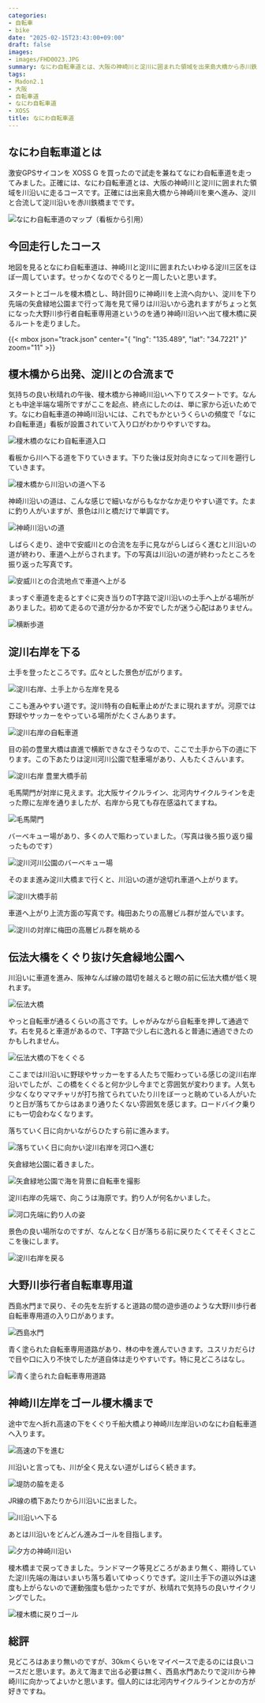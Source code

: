 ```yaml
---
categories:
- 自転車
- bike
date: "2025-02-15T23:43:00+09:00"
draft: false
images: 
- images/FHD0023.JPG
summary: なにわ自転車道とは、大阪の神崎川と淀川に囲まれた領域を出来島大橋から赤川鉄橋まで川沿いに走るコースです。今回は榎木橋を起点とし、淀川河口を含めた淀川三区一周しました。
tags:
- Madon2.1
- 大阪
- 自転車道
- なにわ自転車道
- XOSS
title: なにわ自転車道
---
```


## なにわ自転車道とは

激安GPSサイコンを XOSS G
を買ったので試走を兼ねてなにわ自転車道を走ってみました。正確には、なにわ自転車道とは、大阪の神崎川と淀川に囲まれた領域を川沿いに走るコースです。正確には出来島大橋から神崎川を東へ進み、淀川と合流して淀川沿いを赤川鉄橋までです。

![なにわ自転車道のマップ（看板から引用）](./images/guidemap.jpg)

## 今回走行したコース

地図を見るとなにわ自転車道は、神崎川と淀川に囲まれたいわゆる淀川三区をほぼ一周しています。せっかくなのでぐるりと一周したいと思います。

スタートとゴールを榎木橋とし、時計回りに神崎川を上流へ向かい、淀川を下り先端の矢倉緑地公園まで行って海を見て帰りは川沿いから逸れますがちょっと気になった大野川歩行者自転車専用道というのを通り神崎川沿いへ出て榎木橋に戻るルートを走りました。

{{< mbox json="track.json" center="{ \"lng\": \"135.489\", \"lat\": \"34.7221\" }" zoom="11" >}}

## 榎木橋から出発、淀川との合流まで

気持ちの良い秋晴れの午後、榎木橋から神崎川沿いへ下りてスタートです。なんとも中途半端な場所ですがここを起点、終点にしたのは、単に家から近いためです。なにわ自転車道の神崎川沿いには、これでもかというくらいの頻度で「なにわ自転車道」看板が設置されていて入り口がわかりやすいですね。

![榎木橋のなにわ自転車道入口](./images/DSCF0556.JPG)

看板から川へ下る道を下りていきます。下りた後は反対向きになって川を遡行していきます。

![榎木橋から川沿いの道へ下る](./images/FHD0020.JPG)

神崎川沿いの道は、こんな感じで細いながらもなかなか走りやすい道です。たまに釣り人がいますが、景色は川と橋だけで単調です。

![神崎川沿いの道](./images/FHD0023.JPG)

しばらく走り、途中で安威川との合流を左手に見ながらしばらく進むと川沿いの道が終わり、車道へ上がらされます。下の写真は川沿いの道が終わったところを振り返った写真です。

![安威川との合流地点で車道へ上がる](./images/FHD0029.JPG)

まっすぐ車道を走るとすぐに突き当りのT字路で淀川沿いの土手へ上がる場所がありました。初めて走るので道が分かるか不安でしたが迷う心配はありません。

![横断歩道](./images/FHD0033.JPG)

## 淀川右岸を下る

土手を登ったところです。広々とした景色が広がります。

![淀川右岸、土手上から左岸を見る](./images/FHD0034.JPG)

ここも進みやすい道です。淀川特有の自転車止めがたまに現れますが。河原では野球やサッカーをやっている場所がたくさんあります。

![淀川右岸の自転車道](./images/FHD0036.JPG)

目の前の豊里大橋は直進で横断できなさそうなので、ここで土手から下の道に下ります。この下あたりは淀川河川公園で駐車場があり、人もたくさんいます。

![淀川右岸 豊里大橋手前](./images/FHD0037.JPG)

毛馬閘門が対岸に見えます。北大阪サイクルライン、北河内サイクルラインを走った際に左岸を通りましたが、右岸から見ても存在感溢れてますね。

![毛馬閘門](./images/DSCF0560.JPG)

バーベキュー場があり、多くの人で賑わっていました。（写真は後ろ振り返り撮ったものです）

![淀川河川公園のバーベキュー場](./images/FHD0039.JPG)

そのまま進み淀川大橋まで行くと、川沿いの道が途切れ車道へ上がります。

![淀川大橋手前](./images/FHD0045.JPG)

車道へ上がり上流方面の写真です。梅田あたりの高層ビル群が並んでいます。

![淀川の対岸に梅田の高層ビル群を眺める](./images/FHD0046.JPG)

## 伝法大橋をくぐり抜け矢倉緑地公園へ

川沿いに車道を進み、阪神なんば線の踏切を越えると眼の前に伝法大橋が低く現れます。

![伝法大橋](./images/FHD0050.JPG)

やっと自転車が通るくらいの高さです。しゃがみながら自転車を押して通過です。右を見ると車道があるので、T字路で少し右に逸れると普通に通過できたのかもしれません。

![伝法大橋の下をくぐる](./images/FHD0051.JPG)

ここまでは川沿いに野球やサッカーをする人たちで賑わっている感じの淀川右岸沿いでしたが、この橋をくぐると何か少し今までと雰囲気が変わります。人気も少なくなりママチャリが打ち捨てられていたり川をぼーっと眺めている人がいたりと日が落ちてからはあまり通りたくない雰囲気を感じます。ロードバイク乗りにも一切会わなくなります。

落ちていく日に向かいながらひたすら前に進みます。

![落ちていく日に向かい淀川右岸を河口へ進む](./images/FHD0052.JPG)

矢倉緑地公園に着きました。

![矢倉緑地公園で海を背景に自転車を撮影](./images/DSCF0561.JPG)

淀川右岸の先端で、向こうは海原です。釣り人が何名かいました。

![河口先端に釣り人の姿](./images/DSCF0563.JPG)

景色の良い場所なのですが、なんとなく日が落ちる前に戻りたくてそそくさとここを後にします。

![淀川右岸を戻る](./images/FHD0057.JPG)

## 大野川歩行者自転車専用道

西島水門まで戻り、その先を左折すると道路の間の遊歩道のような大野川歩行者自転車専用道の入り口があります。

![西島水門](./images/FHD0060.JPG)

青く塗られた自転車専用道路があり、林の中を進んでいきます。ユスリカだらけで目や口に入り不快でしたが道自体は走りやすいです。特に見どころはなし。

![青く塗られた自転車専用道路](./images/FHD0072.JPG)

## 神崎川左岸をゴール榎木橋まで

途中で左へ折れ高速の下をくぐり千船大橋より神崎川左岸沿いのなにわ自転車道へ入ります。

![高速の下を進む](./images/FHD0073.JPG)

川沿いと言っても、川が全く見えない道がしばらく続きます。

![堤防の脇を走る](./images/FHD0076.JPG)

JR線の橋下あたりから川沿いに出ました。

![川沿いへ下る](./images/FHD0081.JPG)

あとは川沿いをどんどん進みゴールを目指します。

![夕方の神崎川沿い](./images/FHD0088.JPG)

榎木橋まで戻ってきました。ランドマーク等見どころがあまり無く、期待していた淀川先端の海はいまいち落ち着いてゆっくりできず。淀川土手下の道以外は速度も上がらないので運動強度も低かったですが、秋晴れで気持ちの良いサイクリングでした。

![榎木橋に戻りゴール](./images/DSCF0565.JPG)

## 総評

見どころはあまり無いのですが、30kmくらいをマイペースで走るのには良いコースだと思います。あえて海まで出る必要は無く、西島水門あたりで淀川から神崎川に向かってよいかと思います。個人的には北河内サイクルラインとかの方が好きですね。
